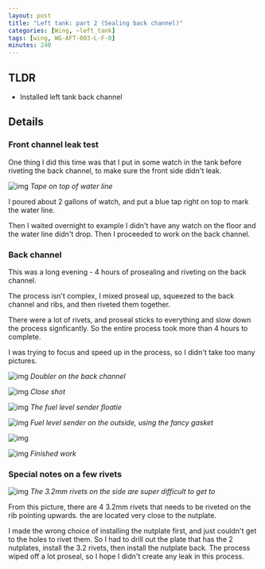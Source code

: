 ```yaml
---
layout: post
title: "Left tank: part 2 (Sealing back channel)"
categories: [Wing, ~left_tank]
tags: [wing, WG-AFT-003-L-F-0]
minutes: 240
---
```


## TLDR

- Installed left tank back channel

## Details

### Front channel leak test

One thing I did this time was that I put in some watch in the tank before riveting the back channel, to make sure the front side didn't leak.

![img](https://lh3.googleusercontent.com/pw/AP1GczNYe2SXd-H5vpWIO-bF4_XKpwvAWwdHEg9nRzclSkOlvwkj8jFFDVpqU1Y50R_6UQdrUFWgJ_ZbeZyGjzR5B2zrRqq418HYvZGxCl8v9Fd6cZGHzLNZI3X4DJMbPyxThmBOm0Ok7hKWiTxMLuZK5nQbgw=w3836-h2888-s-no-gm?authuser=3)
_Tape on top of water line_

I poured about 2 gallons of watch, and put a blue tap right on top to mark the water line.

Then I waited overnight to example I didn't have any watch on the floor and the water line didn't drop. Then I proceeded to work on the back channel.

### Back channel

This was a long evening - 4 hours of prosealing and riveting on the back channel.

The process isn't complex, I mixed proseal up, squeezed to the back channel and ribs, and then riveted them together.

There were a lot of rivets, and proseal sticks to everything and slow down the process signficantly. So the entire process took more than 4 hours to complete.

I was trying to focus and speed up in the process, so I didn't take too many pictures.

![img](https://lh3.googleusercontent.com/pw/AP1GczOjHiIVVbqHeeHupwFFkcJgPWkEW6H-0rXOeo22YPJMZJcQdm8CyyzgkwdwvufQt3oMGnX2nhFFcQwG0zEF8tMV0eVSnRS2IQsRRF7bHGe6h9xmH4dvBYYALYzcEtsLyMHbdpeE85yJArC6-d0WpGIXLg=w2174-h2888-s-no-gm?authuser=3)
_Doubler on the back channel_

![img](https://lh3.googleusercontent.com/pw/AP1GczMEbd9fu-L3vLpN5s_fw0yDHpdAiUGXV11c0d-G7FIz148XCN8AhrwE5oWfsMUwjI8ajeibOolB8y3HMDMFc339OEWslGz4dHsbGp6P7E03NELmu8t-kIFbiB7tA_g9BLZWc6i3zVBhwedwRmPRF1a6TQ=w2174-h2888-s-no-gm?authuser=3)
_Close shot_

![img](https://lh3.googleusercontent.com/pw/AP1GczMSxNfxzCDTNf1VLG7kSs0wJWxlffR2z02Mwe0945-_AG4k0SHEfKgqllVaisnqHBuzYoXMEb4XlsS4cknhatMqsg85sttFQq2B0QyfsW4Y0kba9NCDZ55S6FAFofii6YppQ-OEJ0CcXwgjq1ZhNe9h6A=w2174-h2888-s-no-gm?authuser=3)
_The fuel level sender floatie_

![img](https://lh3.googleusercontent.com/pw/AP1GczO6iwX4T2AaiIKcKG9NtECxLO9180aJHL-H77YvnRJ-0gwGS3DZTfG3jcqZL76ThsYIp53glmsaH5sSTj65p9RCTMOMf8eTOhQmlQq5FmO_9nFrFsabmiEk2kkRFXDu94b-VKW0tKGvdAA2CL7lo0U2rQ=w2174-h2888-s-no-gm?authuser=3)
_Fuel level sender on the outside, using the fancy gasket_

![img](https://lh3.googleusercontent.com/pw/AP1GczO2_QHEjIPJ9ovVWEie0q6G_OQAtqi39BNrhJLZww28bcIXURhtDGzUF8SuF1LhyTU5uexGTQNZUMX9wuT9rkZJ4A316jRTIYRLFORn41c_D2X8uQYsmSA-3BFTBtoRM4DMBZ6R1jxh5D9zkypQejFlyA=w2174-h2888-s-no-gm?authuser=3)

![img](https://lh3.googleusercontent.com/pw/AP1GczP7llxW5xhBxJnG04_N6Cvug5bCe74nCNAGwsHYvKa8ZSpegm94dMHigSqk7C6jiIcKFhoSHuz3un45gsJiSXnO_YuV9qG4bASKp9-CWLTB4bUW_hiOos8dBt4a7cqzQavwUWSxG62VICTT-E3sw50Oyg=w3836-h2888-s-no-gm?authuser=3)
_Finished work_

### Special notes on a few rivets

![img](https://lh3.googleusercontent.com/pw/AP1GczO2_QHEjIPJ9ovVWEie0q6G_OQAtqi39BNrhJLZww28bcIXURhtDGzUF8SuF1LhyTU5uexGTQNZUMX9wuT9rkZJ4A316jRTIYRLFORn41c_D2X8uQYsmSA-3BFTBtoRM4DMBZ6R1jxh5D9zkypQejFlyA=w2174-h2888-s-no-gm?authuser=3)
_The 3.2mm rivets on the side are super difficult to get to_

From this picture, there are 4 3.2mm rivets that needs to be riveted on the rib pointing upwards. the are located very close to the nutplate.

I made the wrong choice of installing the nutplate first, and just couldn't get to the holes to rivet them. So I had to drill out the plate that has the 2 nutplates, install the 3.2 rivets, then install the nutplate back. The process wiped off a lot proseal, so I hope I didn't create any leak in this process.
